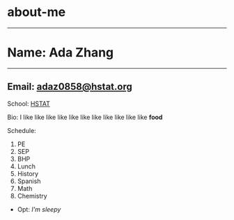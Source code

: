 # about-me

---

# Name: Ada Zhang

---

## Email: adaz0858@hstat.org

School: [HSTAT](https://www.hstat.org/)

Bio: I like like like like like like like like like like like **food**

Schedule:
1. PE
2. SEP
3. BHP
4. Lunch
5. History
6. Spanish
7. Math
8. Chemistry

* Opt: _I'm sleepy_